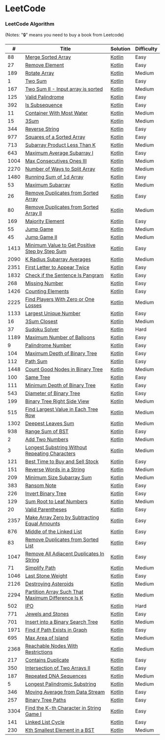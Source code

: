 LeetCode
========

### LeetCode Algorithm

(Notes: "🔒" means you need to buy a book from Leetcode)


| # | Title | Solution | Difficulty |
|---| ----- | -------- | ---------- |
|88|[Merge Sorted Array](https://leetcode.com/problems/merge-sorted-array/) | [Kotlin](./easy/merge-sorted-array/main.kt) |Easy|
|27|[Remove Element](https://leetcode.com/problems/remove-element/) | [Kotlin](./easy/remove-element/main.kt) |Easy|
|189|[Rotate Array](https://leetcode.com/problems/rotate-array/) | [Kotlin](./medium/rotate-array/main.kt) |Medium|
|1|[Two Sum](https://leetcode.com/problems/two-sum/) | [Kotlin](./easy/two-sum/main.kt) |Easy|
|167|[Two Sum II - Input array is sorted](https://leetcode.com/problems/two-sum-ii-input-array-is-sorted/) | [Kotlin](./medium/two-sum-2-array-is-sorted/main.kt) |Medium|
|125|[Valid Palindrome](https://leetcode.com/problems/valid-palindrome/) | [Kotlin](./easy/valid-palindrome/main.kt) |Easy|
|392|[Is Subsequence](https://leetcode.com/problems/is-subsequence/) | [Kotlin](./easy/is-subsequence/main.kt) |Easy|
|11|[Container With Most Water](https://leetcode.com/problems/container-with-most-water/) | [Kotlin](./medium/container-with-most-water/main.kt) |Medium|
|15|[3Sum](https://leetcode.com/problems/3sum/) | [Kotlin](./medium/3sum/main.kt) |Medium|
|344|[Reverse String](https://leetcode.com/problems/reverse-string/) | [Kotlin](./easy/reverse-string/main.kt) |Easy|
|977|[Squares of a Sorted Array](https://leetcode.com/problems/squares-of-a-sorted-array/) | [Kotlin](./easy/square-of-a-sorted-array/main.kt) |Easy|
|713|[Subarray Product Less Than K](https://leetcode.com/problems/subarray-product-less-than-k/) | [Kotlin](./medium/subarray-product-less-than-k/main.kt) |Medium|
|643|[Maximum Average Subarray I](https://leetcode.com/problems/maximum-average-subarray-i/) | [Kotlin](./easy/maximum-average-subarray-1/main.kt) |Easy|
|1004|[Max Consecutives Ones III](https://leetcode.com/problems/max-consecutive-ones-iii/) | [Kotlin](./medium/max-consecutive-ones-3/main.kt) |Medium|
|2270|[Number of Ways to Split Array](https://leetcode.com/problems/number-of-ways-to-split-array/) | [Kotlin](./medium/number-of-ways-to-split-array/main.kt) |Medium|
|1480|[Running Sum of 1d Array](https://leetcode.com/problems/running-sum-of-1d-array/) | [Kotlin](./easy/running-sum-of-1d-array/main.kt) |Easy|
|53|[Maximum Subarray](https://leetcode.com/problems/maximum-subarray) | [Kotlin](./medium/max-subarray/main.kt) |Medium|
|26|[Remove Duplicates from Sorted Array](https://leetcode.com/problems/remove-duplicates-from-sorted-array) | [Kotlin](./easy/remove-duplicates-from-sorted-array/main.kt) |Easy|
|80|[Remove Duplicates from Sorted Array II](https://leetcode.com/problems/remove-duplicates-from-sorted-array-ii) | [Kotlin](./medium/remove-duplicates-from-sorted-array-2/main.kt) |Medium|
|169|[Majority Element](https://leetcode.com/problems/majority-element/) | [Kotlin](./easy/majority-element/main.kt) |Easy|
|55|[Jump Game](https://leetcode.com/problems/jump-game) | [Kotlin](./medium/jump-game/main.kt) |Medium|
|45|[Jump Game II](https://leetcode.com/problems/jump-game-ii) | [Kotlin](./medium/jump-game-ii/main.kt) |Medium|
|1413|[Minimum Value to Get Positive Step by Step Sum](https://leetcode.com/problems/minimum-value-to-get-positive-step-by-step-sum/) | [Kotlin](./easy/minimum-value-to-get-positive-step-by-step-sum/main.kt) |Easy|
|2090|[K Radius Subarray Averages](https://leetcode.com/problems/k-radius-subarray-averages/) | [Kotlin](./medium/k-radius-subarray-averages/main.kt) |Medium|
|2351|[First Letter to Appear Twice](https://leetcode.com/problems/first-letter-to-appear-twice/) | [Kotlin](./easy/first-letter-to-appear-twice/main.kt) |Easy|
|1832|[Check if the Sentence Is Pangram](https://leetcode.com/problems/check-if-the-sentence-is-pangram/) | [Kotlin](./easy/check-if-the-sentence-is-pangram/main.kt) |Easy|
|268|[Missing Number](https://leetcode.com/problems/missing-number/d) | [Kotlin](./easy/missing-number/main.kt) |Easy|
|1426|[Counting Elements](https://leetcode.com/problems/counting-elements/) | [Kotlin](./easy/counting-elements/main.kt) |Easy| 
|2225|[Find Players With Zero or One Losses](https://leetcode.com/problems/find-players-with-zero-or-one-losses) | [Kotlin](./medium/find-players-with-zero-or-one-losses/main.kt) |Medium| 
|1133|[Largest Unique Number](https://leetcode.com/problems/largest-unique-number/) | [Kotlin](./easy/largest-unique-number/main.kt) |Easy| 
|16|[3Sum Closest](https://leetcode.com/problems/3sum-closest/) | [Kotlin](./medium/3sum-closest/main.kt) |Medium|
|37|[Sudoku Solver](https://leetcode.com/problems/sudoku-solver/) | [Kotlin](./hard/sodoku-solver/main.kt) |Hard|
|1189|[Maximum Number of Balloons](https://leetcode.com/problems/maximum-number-of-balloons/) | [Kotlin](./easy/maximum-number-of-balloons/main.kt) |Easy| 
|9|[Palindrome Number](https://leetcode.com/problems/palindrome-number/) | [Kotlin](./easy/palindrome-number/main.kt) |Easy| 
|104|[Maximum Depth of Binary Tree](https://leetcode.com/problems/maximum-depth-of-binary-tree/) | [Kotlin](./easy/maximum-depth-of-binary-tree/main.kt) |Easy| 
|112|[Path Sum](https://leetcode.com/problems/path-sum/) | [Kotlin](./easy/path-sum/main.kt) |Easy| 
|1448|[Count Good Nodes in Binary Tree](https://leetcode.com/problems/count-good-nodes-in-binary-tree/) | [Kotlin](./medium/count-good-nodes-in-binary-tree/main.kt) |Medium| 
|100|[Same Tree](https://leetcode.com/problems/same-tree/) | [Kotlin](./easy/same-tree/main.kt) |Easy| 
|111|[Minimum Depth of Binary Tree](https://leetcode.com/problems/minimum-depth-of-binary-tree/) | [Kotlin](./easy/minimum-depth-of-binary-tree/main.kt) |Easy| 
|543|[Diameter of Binary Tree](https://leetcode.com/problems/diameter-of-binary-tree/) | [Kotlin](./easy/diameter-of-binary-tree/main.kt) |Easy| 
|199|[Binary Tree Right Side View](https://leetcode.com/problems/binary-tree-right-side-view/) | [Kotlin](./medium/binary-tree-right-side-view/main.kt) |Medium|
|515|[Find Largest Value in Each Tree Row](https://leetcode.com/problems/find-largest-value-in-each-tree-row/) | [Kotlin](./medium/find-largest-value-in-each-tree-row/main.kt) |Medium|
|1302|[Deepest Leaves Sum](https://leetcode.com/problems/deepest-leaves-sum/) | [Kotlin](./medium/deepest-leaves-sum/main.kt) |Medium|
|938|[Range Sum of BST](https://leetcode.com/problems/range-sum-of-bst/) | [Kotlin](./easy/range-sum-of-bst/main.kt) |Easy|
|2|[Add Two Numbers](https://leetcode.com/problems/add-two-numbers/) | [Kotlin](./medium/add-two-numbers/main.kt) |Medium|
|3|[Longest Substring Without Repeating Characters](https://leetcode.com/problems/longest-substring-without-repeating-characters/) | [Kotlin](./medium/longest-substring-without-repeating-characters/main.kt) |Medium|
|121|[Best Time to Buy and Sell Stock](https://leetcode.com/problems/best-time-to-buy-and-sell-stock/) | [Kotlin](./easy/best-time-to-buy-and-sell-stock/main.kt) |Easy|
|151|[Reverse Words in a String](https://leetcode.com/problems/reverse-words-in-a-string/) | [Kotlin](./medium/reverse-words-in-a-string/main.kt) |Medium|
|209|[Minimum Size Subarray Sum](https://leetcode.com/problems/minimum-size-subarray-sum/) | [Kotlin](./medium/minimum-size-subarray-sum/main.kt) |Medium|
|383|[Ransom Note](https://leetcode.com/problems/ransom-note/) | [Kotlin](./easy/ransom-note/main.kt) |Easy|
|226|[Invert Binary Tree](https://leetcode.com/problems/invert-binary-tree/) | [Kotlin](./easy/invert-binary-tree/main.kt) |Easy|
|129|[Sum Root to Leaf Numbers](https://leetcode.com/problems/sum-root-to-leaf-numbers/) | [Kotlin](./medium/sum-root-to-leaf-numbers/main.kt) |Medium|
|20|[Valid Parentheses](https://leetcode.com/problems/valid-parentheses/) | [Kotlin](./easy/valid-parentheses/main.kt) |Easy|
|2357|[Make Array Zero by Subtracting Equal Amounts](https://leetcode.com/problems/make-array-zero-by-subtracting-equal-amounts/) | [Kotlin](./easy/make-array-zero-by-subtracting-equal-amounts/main.kt) |Easy|
|876|[Middle of the Linked List](https://leetcode.com/problems/middle-of-the-linked-list) | [Kotlin](./easy/middle-of-the-linked-list/main.kt) |Easy|
|83|[Remove Duplicates from Sorted List](https://leetcode.com/problems/remove-duplicates-from-sorted-list/) | [Kotlin](./easy/remove-duplicates-from-sorted-list/main.kt) |Easy|
|1047|[Remove All Adjacent Duplicates In String](https://leetcode.com/problems/remove-all-adjacent-duplicates-in-string/) | [Kotlin](./easy/remove-all-adjacent-duplicates-in-string/main.kt) |Easy|
|71|[Simplify Path](https://leetcode.com/problems/simplify-path/) | [Kotlin](./medium/simplify-path/main.kt) |Medium|
|1046|[Last Stone Weight](https://leetcode.com/problems/last-stone-weight/) | [Kotlin](./easy/last-stone-weight/main.kt) |Easy|
|2126|[Destroying Asteroids](https://leetcode.com/problems/destroying-asteroids/) | [Kotlin](./medium/destroying-asteroids/main.kt) |Medium|
|2294|[Partition Array Such That Maximum Difference Is K](https://leetcode.com/problems/partition-array-such-that-maximum-difference-is-k/) | [Kotlin](./medium/partition-array-such-that-maximum-difference-is-k/main.kt) |Medium|
|502|[IPO](https://leetcode.com/problems/ipo/) | [Kotlin](./hard/ipo/main.kt) |Hard|
|771|[Jewels and Stones](https://leetcode.com/problems/jewels-and-stones/) | [Kotlin](./easy/jewels-and-stones/main.kt) |Easy|
|701|[Insert into a Binary Search Tree](https://leetcode.com/problems/insert-into-a-binary-search-tree) | [Kotlin](./medium/insert-into-a-binary-search-tree/main.kt) |Medium|
|1971|[Find if Path Exists in Graph](https://leetcode.com/problems/find-if-path-exists-in-graph/) | [Kotlin](./easy/find-if-path-exists-in-graph/main.kt) |Easy|
|695|[Max Area of Island](https://leetcode.com/problems/max-area-of-island) | [Kotlin](./medium/max-area-of-island/main.kt) |Medium|
|2368|[Reachable Nodes With Restrictions](https://leetcode.com/problems/reachable-nodes-with-restrictions) | [Kotlin](./medium/reachable-nodes-with-restrictions/main.kt) |Medium|
|217|[Contains Duplicate](https://leetcode.com/problems/contains-duplicate) | [Kotlin](./easy/contains-duplicate/main.kt) |Easy|
|350|[Intersection of Two Arrays II](https://leetcode.com/problems/intersection-of-two-arrays-ii) | [Kotlin](./easy/intersection-of-two-arrays-ii/main.kt) |Easy|
|187|[Repeated DNA Sequences](https://leetcode.com/problems/repeated-dna-sequences) | [Kotlin](./medium/repeated-dna-sequences/main.kt) |Medium|
|5|[Longest Palindromic Substring](https://leetcode.com/problems/longest-palindromic-substring) | [Kotlin](./medium/longest-palindromic-substring/main.kt) |Medium|
|346|[Moving Average from Data Stream](https://leetcode.com/problems/moving-average-from-data-stream/) | [Kotlin](./easy/moving-average-from-data-stream/main.kt) |Easy|
|257 |[Binary Tree Paths](https://leetcode.com/problems/binary-tree-paths/) | [Kotlin](./easy/binary-tree-paths/main.kt) |Easy|
|3304|[Find the K-th Character in String Game I](https://leetcode.com/problems/find-the-k-th-character-in-string-game-i/) | [Kotlin](./easy/find-the-k-th-character-in-string-game-i/main.kt) |Easy|
|141|[Linked List Cycle](https://leetcode.com/problems/linked-list-cycle/) | [Kotlin](./easy/linked-list-cycle/main.kt) |Easy|
|230|[Kth Smallest Element in a BST](https://leetcode.com/problems/kth-smallest-element-in-a-bst) | [Kotlin](./medium/kth-smallest-element-in-a-bst/main.kt) |Medium|
